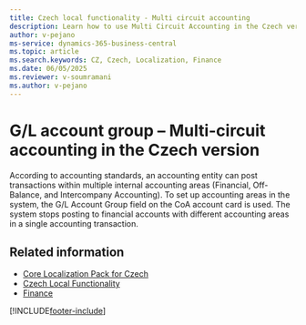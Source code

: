 ```yaml
---
title: Czech local functionality - Multi circuit accounting 
description: Learn how to use Multi Circuit Accounting in the Czech version of Business Central.
author: v-pejano
ms-service: dynamics-365-business-central
ms.topic: article
ms.search.keywords: CZ, Czech, Localization, Finance  
ms.date: 06/05/2025
ms.reviewer: v-soumramani
ms.author: v-pejano
---
```


# G/L account group – Multi-circuit accounting in the Czech version

According to accounting standards, an accounting entity can post transactions within multiple internal accounting areas (Financial, Off-Balance, and Intercompany Accounting).
To set up accounting areas in the system, the G/L Account Group field on the CoA account card is used. The system stops posting to financial accounts with different accounting areas in a single accounting transaction.

## Related information

- [Core Localization Pack for Czech](ui-extensions-core-localization-pack-cz.md)  
- [Czech Local Functionality](czech-local-functionality.md)  
- [Finance](../../finance.md)  

[!INCLUDE[footer-include](../../includes/footer-banner.md)]
